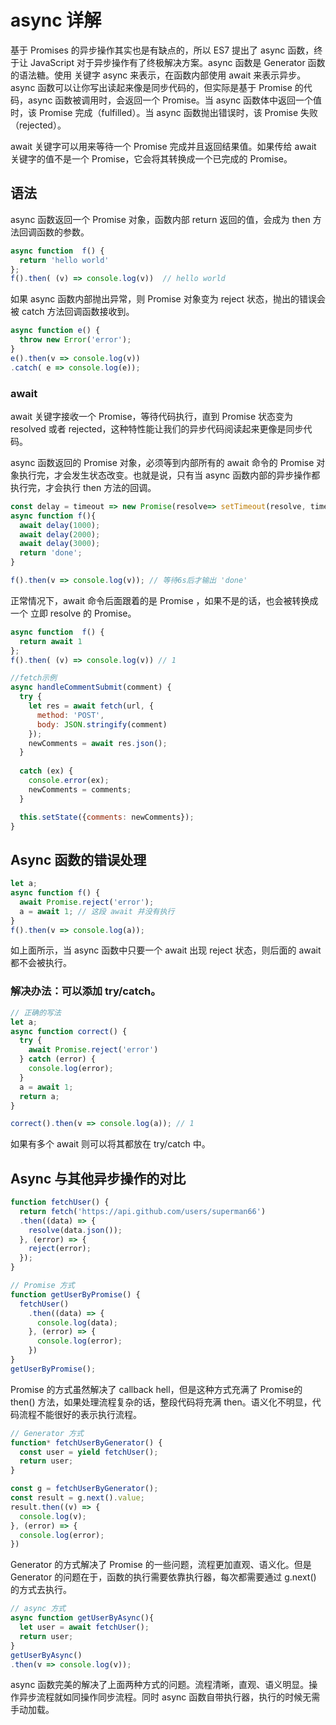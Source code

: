 # async 详解
基于 Promises 的异步操作其实也是有缺点的，所以 ES7 提出了 async 函数，终于让 JavaScript 对于异步操作有了终极解决方案。async 函数是 Generator 函数的语法糖。使用 关键字 async 来表示，在函数内部使用 await 来表示异步。async 函数可以让你写出读起来像是同步代码的，但实际是基于 Promise 的代码，async 函数被调用时，会返回一个 Promise。当 async 函数体中返回一个值时，该 Promise 完成（fulfilled）。当 async 函数抛出错误时，该 Promise 失败（rejected）。

await 关键字可以用来等待一个 Promise 完成并且返回结果值。如果传给 await 关键字的值不是一个 Promise，它会将其转换成一个已完成的 Promise。

## 语法
async 函数返回一个 Promise 对象，函数内部 return 返回的值，会成为 then 方法回调函数的参数。

``` js
async function  f() {
  return 'hello world'
};
f().then( (v) => console.log(v))  // hello world
```

如果 async 函数内部抛出异常，则 Promise 对象变为 reject 状态，抛出的错误会被 catch 方法回调函数接收到。

``` js
async function e() {
  throw new Error('error');
}
e().then(v => console.log(v))
.catch( e => console.log(e));
```

### await
await 关键字接收一个 Promise，等待代码执行，直到 Promise 状态变为 resolved 或者 rejected，这种特性能让我们的异步代码阅读起来更像是同步代码。

async 函数返回的 Promise 对象，必须等到内部所有的 await 命令的 Promise 对象执行完，才会发生状态改变。也就是说，只有当 async 函数内部的异步操作都执行完，才会执行 then 方法的回调。

``` js
const delay = timeout => new Promise(resolve=> setTimeout(resolve, timeout));
async function f(){
  await delay(1000);
  await delay(2000);
  await delay(3000);
  return 'done';
}

f().then(v => console.log(v)); // 等待6s后才输出 'done'
```

正常情况下，await 命令后面跟着的是 Promise ，如果不是的话，也会被转换成一个 立即 resolve 的 Promise。

``` js
async function  f() {
  return await 1
};
f().then( (v) => console.log(v)) // 1
```

``` js
//fetch示例
async handleCommentSubmit(comment) {
  try {
    let res = await fetch(url, {
      method: 'POST',
      body: JSON.stringify(comment)
    });
    newComments = await res.json();
  }
  
  catch (ex) {
    console.error(ex);
    newComments = comments;
  }

  this.setState({comments: newComments});
}
```

## Async 函数的错误处理
``` js
let a;
async function f() {
  await Promise.reject('error');
  a = await 1; // 这段 await 并没有执行
}
f().then(v => console.log(a));
```

如上面所示，当 async 函数中只要一个 await 出现 reject 状态，则后面的 await 都不会被执行。

### 解决办法：可以添加 try/catch。
``` js
// 正确的写法
let a;
async function correct() {
  try {
    await Promise.reject('error')
  } catch (error) {
    console.log(error);
  }
  a = await 1;
  return a;
}

correct().then(v => console.log(a)); // 1
```

如果有多个 await 则可以将其都放在 try/catch 中。

## Async 与其他异步操作的对比
``` js
function fetchUser() { 
  return fetch('https://api.github.com/users/superman66')
  .then((data) => {
    resolve(data.json());
  }, (error) => {
    reject(error);
  });
}
```

``` js
// Promise 方式
function getUserByPromise() {
  fetchUser()
    .then((data) => {
      console.log(data);
    }, (error) => {
      console.log(error);
    })
}
getUserByPromise();
```

Promise 的方式虽然解决了 callback hell，但是这种方式充满了 Promise的 then() 方法，如果处理流程复杂的话，整段代码将充满 then。语义化不明显，代码流程不能很好的表示执行流程。

``` js
// Generator 方式
function* fetchUserByGenerator() {
  const user = yield fetchUser();
  return user;
}

const g = fetchUserByGenerator();
const result = g.next().value;
result.then((v) => {
  console.log(v);
}, (error) => {
  console.log(error);
})
```

Generator 的方式解决了 Promise 的一些问题，流程更加直观、语义化。但是 Generator 的问题在于，函数的执行需要依靠执行器，每次都需要通过 g.next() 的方式去执行。

``` js
// async 方式
async function getUserByAsync(){
  let user = await fetchUser();
  return user;
}
getUserByAsync()
.then(v => console.log(v));
```

async 函数完美的解决了上面两种方式的问题。流程清晰，直观、语义明显。操作异步流程就如同操作同步流程。同时 async 函数自带执行器，执行的时候无需手动加载。
